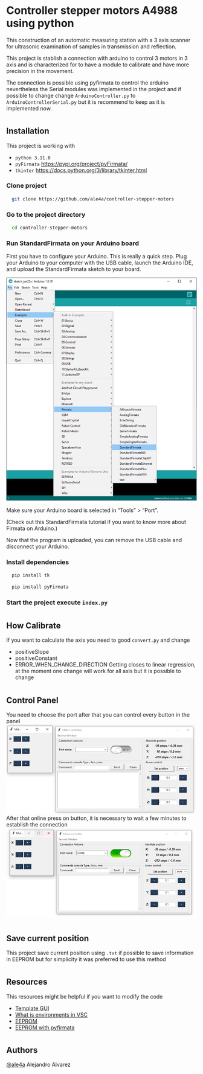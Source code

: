 # Controller stepper motors A4988 using python
This construction of an automatic measuring station with a 3 axis scanner for ultrasonic examination of samples in transmission and reflection.

This project is stablish a connection with arduino to control 3 motors in 3 axis and is characterized for to have a module to calibrate and have more precision in the movement.

The connection is possible using pyfirmata to control the arduino nevertheless the Serial modules was implemented in the project and if possible to change change `ArduinoController.py` to `ArduinoControllerSerial.py` but it is recommend to keep as it is implemented now.
#
## Installation
This project is working with 
- `python 3.11.0`
- `pyFirmata` https://pypi.org/project/pyFirmata/
- `tkinter` https://docs.python.org/3/library/tkinter.html

### Clone project

```bash
  git clone https://github.com/ale4a/controller-stepper-motors
```

### Go to the project directory

```bash
  cd controller-stepper-motors
```

### Run StandardFirmata on your Arduino board

First you have to configure your Arduino. This is really a quick step.
Plug your Arduino to your computer with the USB cable, launch the Arduino IDE, and upload the StandardFirmata sketch to your board.

![Alt text](img/01_docs.png "Title")

Make sure your Arduino board is selected in “Tools” > “Port”.

(Check out this StandardFirmata tutorial if you want to know more about Firmata on Arduino.)

Now that the program is uploaded, you can remove the USB cable and disconnect your Arduino.


### Install dependencies

```bash
  pip install tk
```

```bash
  pip install pyFirmata
```

### Start the project execute `index.py`



# 
## How Calibrate
If you want to calculate the axis you need to good `convert.py` and change
- positiveSlope
- positiveConstant
- ERROR_WHEN_CHANGE_DIRECTION
Getting closes to linear regression, at the moment one change will work for all axis but it is possible to change
# 
## Control Panel
You need to choose the port after that you can control every button in the panel
![Image 01](img/02_docs.png "Title")
After that online press on button, it is necessary to wait a few minutes to establish the connection
![Image 01](img/03_docs.png "Title")

#
## Save current position
This project save current position using `.txt` if possible to save information in EEPROM but for simplicity it was preferred to use this method
#
## Resources
This resources might be helpful if you want to modify the code
- [Template GUI](https://runestone.academy/ns/books/published/thinkcspy/GUIandEventDrivenProgramming/03_widgets.html)
- [What is environments in VSC](https://code.visualstudio.com/docs/python/environments) 
- [EEPROM](https://docs.arduino.cc/learn/built-in-libraries/eeprom)
- [EEPROM with pyfirmata](https://arduino.stackexchange.com/questions/28971/can-you-save-data-to-eeprom-using-firmata)
# 
## Authors
[@ale4a](https://www.github.com/ale4a) Alejandro Alvarez




